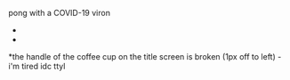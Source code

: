 pong with a COVID-19 viron









*
*
*the handle of the coffee cup on the title screen is broken (1px off to left) - i'm tired idc ttyl
